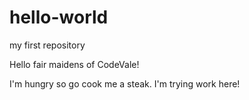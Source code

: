 # hello-world
my first repository 

Hello fair maidens of CodeVale!

I'm hungry so go cook me a steak. I'm trying work here!

